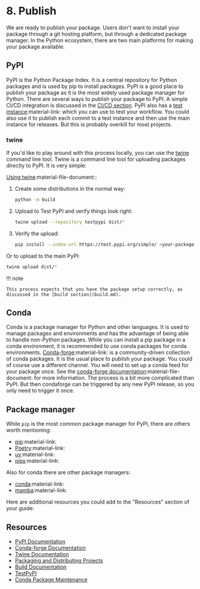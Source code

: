 # 8. Publish

We are ready to publish your package. Users don't want to install your package through a git hosting platform, but through a dedicated package manager. In the Python ecosystem, there are two main platforms for making your package available.


## PyPI
PyPI is the Python Package Index. It is a central repository for Python packages and is used by pip to install packages. PyPI is a good place to publish your package as it is the most widely used package manager for Python. There are several ways to publish your package to PyPI. A simple CI/CD integration is discussed in the [CI/CD section](ci.md). PyPI also has a [test instance](https://test.pypi.org/):material-link: which you can use to test your workflow. You could also use it to publish each commit to a test instance and then use the main instance for releases. But this is probably overkill for most projects.

### twine

If you'd like to play around with this process locally, you can use the [twine](https://twine.readthedocs.io/en/stable/) command line tool. Twine is a command line tool for uploading packages directly to PyPI. It is very simple:

[Using twine](https://twine.readthedocs.io/en/stable/#using-twine):material-file-document::

1. Create some distributions in the normal way:
    ```bash
    python -m build
    ```
2. Upload to Test PyPI and verify things look right:
    ```bash
    twine upload --repository testpypi dist/*
    ```
3. Verify the upload:
    ```bash
    pip install --index-url https://test.pypi.org/simple/ <your-package>
    ```
Or to upload to the main PyPI:
```bash
twine upload dist/*
```

!!! note

    This process expects that you have the package setup correctly, as discussed in the [build section](build.md).

## Conda

Conda is a package manager for Python and other languages. It is used to manage packages and environments and has the advantage of being able to handle non-Python packages. While you can install a pip package in a conda environment, it is recommended to use conda packages for conda environments. [Conda-forge](https://conda-forge.org/):material-link: is a community-driven collection of conda packages. It is the usual place to publish your package. You could of course use a different channel. You will need to set up a conda feed for your package once. See the [conda-forge documentation](https://conda-forge.org/docs/maintainer/adding_pkgs/):material-file-document: for more information. The process is a bit more complicated than PyPI. But then condaforge can be triggered by any new PyPI release, so you only need to trigger it once.

## Package manager
While `pip` is the most common package manager for PyPI, there are others worth mentioning:

- [pip](https://pip.pypa.io):material-link:
- [Poetry](https://python-poetry.org/):material-link: 
- [uv](https://docs.astral.sh/uv/):material-link:
- [pipx](https://pipx.pypa.io/stable//):material-link:

Also for conda there are other package managers:

- [conda](https://docs.conda.io):material-link:
- [mamba](https://mamba.readthedocs.io/en/latest/):material-link:

Here are additional resources you could add to the "Resources" section of your guide:

## Resources
- [PyPI Documentation](https://pypi.org/help/)
- [Conda-forge Documentation](https://conda-forge.org/docs/)
- [Twine Documentation](https://twine.readthedocs.io/en/latest/)
- [Packaging and Distributing Projects](https://packaging.python.org/guides/distributing-packages-using-setuptools/)
- [Build Documentation](https://pypa-build.readthedocs.io/en/stable/)
- [TestPyPI](https://test.pypi.org/)
- [Conda Package Maintenance](https://conda.io/projects/conda-build/en/latest/user-guide/tutorials/build-pkgs.html)


